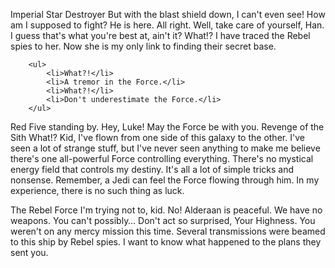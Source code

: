 Imperial Star Destroyer
But with the blast shield down, I can't even see! How am I supposed to fight? He is here. All right. Well, take care of yourself, Han. I guess that's what you're best at, ain't it? What!? I have traced the Rebel spies to her. Now she is my only link to finding their secret base.

<!-- Two Tabs Indent -->
        <ul>
            <li>What?!</li>
            <li>A tremor in the Force.</li>
            <li>What?!</li>
            <li>Don't underestimate the Force.</li>
        </ul>


Red Five standing by.
Hey, Luke! May the Force be with you.
Revenge of the Sith
What!? Kid, I've flown from one side of this galaxy to the other. I've seen a lot of strange stuff, but I've never seen anything to make me believe there's one all-powerful Force controlling everything. There's no mystical energy field that controls my destiny. It's all a lot of simple tricks and nonsense. Remember, a Jedi can feel the Force flowing through him. In my experience, there is no such thing as luck.

The Rebel Force
I'm trying not to, kid. No! Alderaan is peaceful. We have no weapons. You can't possibly… Don't act so surprised, Your Highness. You weren't on any mercy mission this time. Several transmissions were beamed to this ship by Rebel spies. I want to know what happened to the plans they sent you.

